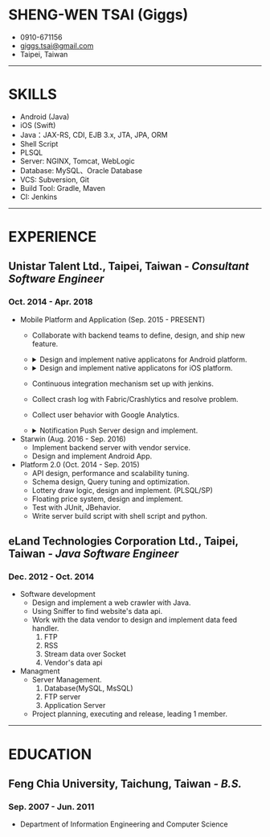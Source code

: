 # SHENG-WEN TSAI (Giggs)

* 0910-671156
* giggs.tsai@gmail.com
* Taipei, Taiwan

---

# SKILLS
- Android (Java)
- iOS (Swift)
- Java：JAX-RS, CDI, EJB 3.x, JTA, JPA, ORM
- Shell Script
- PLSQL
- Server: NGINX, Tomcat, WebLogic
- Database: MySQL、Oracle Database
- VCS: Subversion, Git
- Build Tool: Gradle, Maven
- CI: Jenkins

---

# **EXPERIENCE**

## Unistar Talent Ltd., Taipei, Taiwan *- Consultant Software Engineer*

### Oct. 2014 - Apr. 2018

* Mobile Platform and Application (Sep. 2015 - PRESENT)
    * Collaborate with backend teams to define, design, and ship new feature.
    * <details markdown="1"><summary>Design and implement native applicatons for Android platform.</summary>

        1. Experience with Java, experience implementing Android design patterns with MVC.
        2. Participated in Designing and Developing UI workflow using Activity and Fragments.
        3. Developed rich UI for the applications modules using RecyclerView, Scroll View, View Pager & Navigation Drawer and developed Custom View.
        4. External Accessory Framework such as Retrofit, OKHttp, EventBus And managed by Gradle.
        </details>
    * <details markdown="1"><summary>Design and implement native applicatons for iOS platform.</summary>

        1. Experience with Swift, experience implementing iOS design patterns like MVC, MVVM, etc.
        2. Experience with UIKit, Foundation, etc Knowledge of multi-threaded and asynchronous code.
        3. Create View by InterfaceBuilder, AutoLayout, CoreGraphic, CoreAnimation.
        4. External Accessory Framework such as XCGLogger, SwiftyJson, KeychainAccess And managed by Carthage and Cocoapods.
        5. Profiling memory with Instruments to resolve memory leak, zombie memory.
        6. Using View Inspector to resolve view's problem.
        7. Provisioning profile administration done for Ad-Hoc, In-House builds.
        </details>
    * Continuous integration mechanism set up with jenkins.
    * Collect crash log with Fabric/Crashlytics and resolve problem.
    * Collect user behavior with Google Analytics.
    * <details markdown="1"><summary>Notification Push Server design and implement.</summary>
    
        1. Socket programing with Java.
        2. Support Android directly via socket, iOS via APNS using 3rd library.
        3. A simple web page to monitor status.
        </details>
* Starwin (Aug. 2016 - Sep. 2016)
    * Implement backend server with vendor service.
    * Design and implement Android App.
* Platform 2.0 (Oct. 2014 - Sep. 2015)
    * API design, performance and scalability tuning.
    * Schema design, Query tuning and optimization.
    * Lottery draw logic, design and implement. (PLSQL/SP)
    * Floating price system, design and implement.
    * Test with JUnit, JBehavior.
    * Write server build script with shell script and python.

## eLand Technologies Corporation Ltd., Taipei, Taiwan *- Java Software Engineer*

### Dec. 2012 - Oct. 2014

* Software development
    * Design and implement a web crawler with Java.
    * Using Sniffer to find website's data api.
    * Work with the data vendor to design and implement data feed handler.
        1. FTP
        2. RSS
        3. Stream data over Socket
        4. Vendor's data api
* Managment
    * Server Management.
        1. Database(MySQL, MsSQL)
        2. FTP server
        3. Application Server
    * Project planning, executing and release, leading 1 member.

---

# **EDUCATION**

## Feng Chia University, Taichung, Taiwan *- B.S.*

### Sep. 2007 - Jun. 2011

* Department of Information Engineering and Computer Science





